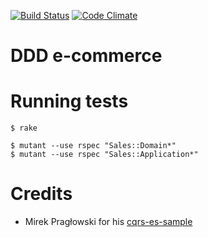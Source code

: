 [![Build Status](https://travis-ci.org/mlomnicki/ddd-ecommerce.svg?branch=master)](https://travis-ci.org/mlomnicki/ddd-ecommerce)
[![Code Climate](https://codeclimate.com/github/mlomnicki/ddd-ecommerce/badges/gpa.svg)](https://codeclimate.com/github/mlomnicki/ddd-ecommerce)

# DDD e-commerce

# Running tests

    $ rake

    $ mutant --use rspec "Sales::Domain*"
    $ mutant --use rspec "Sales::Application*"

# Credits

* Mirek Pragłowski for his [cqrs-es-sample](https://github.com/mpraglowski/cqrs-es-sample-with-res)

